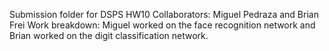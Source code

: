 Submission folder for DSPS HW10
Collaborators: Miguel Pedraza and Brian Frei
Work breakdown: Miguel worked on the face recognition network and Brian worked on the digit classification network.
